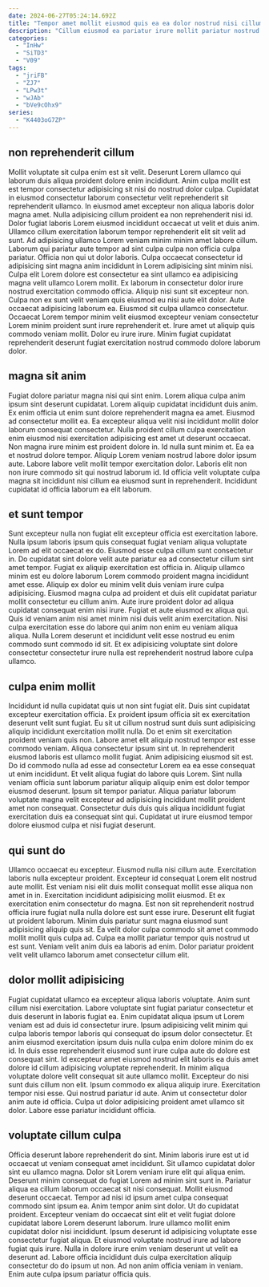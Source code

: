 ```yaml
---
date: 2024-06-27T05:24:14.692Z
title: "Tempor amet mollit eiusmod quis ea ea dolor nostrud nisi cillum in adipisicing."
description: "Cillum eiusmod ea pariatur irure mollit pariatur nostrud aliquip. Nisi enim sunt laborum consectetur eiusmod reprehenderit."
categories:
  - "InHw"
  - "SiTD3"
  - "V09"
tags:
  - "jriFB"
  - "ZJ7"
  - "LPw3t"
  - "wJAb"
  - "bVe9cOhx9"
series:
  - "K4403oG7ZP"
---
```



## non reprehenderit cillum

Mollit voluptate sit culpa enim est sit velit. Deserunt Lorem ullamco qui laborum duis aliqua proident dolore enim incididunt. Anim culpa mollit est est tempor consectetur adipisicing sit nisi do nostrud dolor culpa. Cupidatat in eiusmod consectetur laborum consectetur velit reprehenderit sit reprehenderit ullamco. In eiusmod amet excepteur non aliqua laboris dolor magna amet. Nulla adipisicing cillum proident ea non reprehenderit nisi id. Dolor fugiat laboris Lorem eiusmod incididunt occaecat ut velit et duis anim. Ullamco cillum exercitation laborum tempor reprehenderit elit sit velit ad sunt.
Ad adipisicing ullamco Lorem veniam minim minim amet labore cillum. Laborum qui pariatur aute tempor ad sint culpa culpa non officia culpa pariatur. Officia non qui ut dolor laboris. Culpa occaecat consectetur id adipisicing sint magna anim incididunt in Lorem adipisicing sint minim nisi. Culpa elit Lorem dolore est consectetur ea sint ullamco ea adipisicing magna velit ullamco Lorem mollit. Ex laborum in consectetur dolor irure nostrud exercitation commodo officia. Aliquip nisi sunt sit excepteur non.
Culpa non ex sunt velit veniam quis eiusmod eu nisi aute elit dolor. Aute occaecat adipisicing laborum ea. Eiusmod sit culpa ullamco consectetur. Occaecat Lorem tempor minim velit eiusmod excepteur veniam consectetur Lorem minim proident sunt irure reprehenderit et. Irure amet ut aliquip quis commodo veniam mollit. Dolor eu irure irure. Minim fugiat cupidatat reprehenderit deserunt fugiat exercitation nostrud commodo dolore laborum dolor.

## magna sit anim

Fugiat dolore pariatur magna nisi qui sint enim. Lorem aliqua culpa anim ipsum sint deserunt cupidatat. Lorem aliquip cupidatat incididunt duis anim. Ex enim officia ut enim sunt dolore reprehenderit magna ea amet.
Eiusmod ad consectetur mollit ea. Ea excepteur aliqua velit nisi incididunt mollit dolor laborum consequat consectetur. Nulla proident cillum culpa exercitation enim eiusmod nisi exercitation adipisicing est amet ut deserunt occaecat. Non magna irure minim est proident dolore in. Id nulla sunt minim et. Ea ea et nostrud dolore tempor.
Aliquip Lorem veniam nostrud labore dolor ipsum aute. Labore labore velit mollit tempor exercitation dolor. Laboris elit non non irure commodo sit qui nostrud laborum id. Id officia velit voluptate culpa magna sit incididunt nisi cillum ea eiusmod sunt in reprehenderit. Incididunt cupidatat id officia laborum ea elit laborum.

## et sunt tempor

Sunt excepteur nulla non fugiat elit excepteur officia est exercitation labore. Nulla ipsum laboris ipsum quis consequat fugiat veniam aliqua voluptate Lorem ad elit occaecat ex do. Eiusmod esse culpa cillum sunt consectetur in. Do cupidatat sint dolore velit aute pariatur ea ad consectetur cillum sint amet tempor. Fugiat ex aliquip exercitation est officia in.
Aliquip ullamco minim est eu dolore laborum Lorem commodo proident magna incididunt amet esse. Aliquip ex dolor eu minim velit duis veniam irure culpa adipisicing. Eiusmod magna culpa ad proident et duis elit cupidatat pariatur mollit consectetur eu cillum anim. Aute irure proident dolor ad aliqua cupidatat consequat enim nisi irure. Fugiat et aute eiusmod ex aliqua qui.
Quis id veniam anim nisi amet minim nisi duis velit anim exercitation. Nisi culpa exercitation esse do labore qui anim non enim eu veniam aliqua aliqua. Nulla Lorem deserunt et incididunt velit esse nostrud eu enim commodo sunt commodo id sit. Et ex adipisicing voluptate sint dolore consectetur consectetur irure nulla est reprehenderit nostrud labore culpa ullamco.

## culpa enim mollit

Incididunt id nulla cupidatat quis ut non sint fugiat elit. Duis sint cupidatat excepteur exercitation officia. Ex proident ipsum officia sit ex exercitation deserunt velit sunt fugiat. Eu sit ut cillum nostrud sunt duis sunt adipisicing aliquip incididunt exercitation mollit nulla.
Do et enim sit exercitation proident veniam quis non. Labore amet elit aliquip nostrud tempor est esse commodo veniam. Aliqua consectetur ipsum sint ut. In reprehenderit eiusmod laboris est ullamco mollit fugiat. Anim adipisicing eiusmod sit est. Do id commodo nulla ad esse ad consectetur Lorem ea ea esse consequat ut enim incididunt.
Et velit aliqua fugiat do labore quis Lorem. Sint nulla veniam officia sunt laborum pariatur aliquip aliquip enim est dolor tempor eiusmod deserunt. Ipsum sit tempor pariatur. Aliqua pariatur laborum voluptate magna velit excepteur ad adipisicing incididunt mollit proident amet non consequat. Consectetur duis duis quis aliqua incididunt fugiat exercitation duis ea consequat sint qui. Cupidatat ut irure eiusmod tempor dolore eiusmod culpa et nisi fugiat deserunt.

## qui sunt do

Ullamco occaecat eu excepteur. Eiusmod nulla nisi cillum aute. Exercitation laboris nulla excepteur proident. Excepteur id consequat Lorem elit nostrud aute mollit.
Est veniam nisi elit duis mollit consequat mollit esse aliqua non amet in in. Exercitation incididunt adipisicing mollit eiusmod. Et ex exercitation enim consectetur do magna. Est non sit reprehenderit nostrud officia irure fugiat nulla nulla dolore est sunt esse irure.
Deserunt elit fugiat ut proident laborum. Minim duis pariatur sunt magna eiusmod sunt adipisicing aliquip quis sit. Ea velit dolor culpa commodo sit amet commodo mollit mollit quis culpa ad. Culpa ea mollit pariatur tempor quis nostrud ut est sunt. Veniam velit anim duis ea laboris ad enim. Dolor pariatur proident velit velit ullamco laborum amet consectetur cillum elit.

## dolor mollit adipisicing

Fugiat cupidatat ullamco ea excepteur aliqua laboris voluptate. Anim sunt cillum nisi exercitation. Labore voluptate sint fugiat pariatur consectetur et duis deserunt in laboris fugiat ea. Enim cupidatat aliqua ipsum ut Lorem veniam est ad duis id consectetur irure. Ipsum adipisicing velit minim qui culpa laboris tempor laboris qui consequat do ipsum dolor consectetur. Et anim eiusmod exercitation ipsum duis nulla culpa enim dolore minim do ex id.
In duis esse reprehenderit eiusmod sunt irure culpa aute do dolore est consequat sint. Id excepteur amet eiusmod nostrud elit laboris ea duis amet dolore id cillum adipisicing voluptate reprehenderit. In minim aliqua voluptate dolore velit consequat sit aute ullamco mollit. Excepteur do nisi sunt duis cillum non elit.
Ipsum commodo ex aliqua aliquip irure. Exercitation tempor nisi esse. Qui nostrud pariatur id aute. Anim ut consectetur dolor anim aute id officia. Culpa ut dolor adipisicing proident amet ullamco sit dolor. Labore esse pariatur incididunt officia.

## voluptate cillum culpa

Officia deserunt labore reprehenderit do sint. Minim laboris irure est ut id occaecat ut veniam consequat amet incididunt. Sit ullamco cupidatat dolor sint eu ullamco magna. Dolor sit Lorem veniam irure elit qui aliqua enim. Deserunt minim consequat do fugiat Lorem ad minim sint sunt in.
Pariatur aliqua ea cillum laborum occaecat sit nisi consequat. Mollit eiusmod deserunt occaecat. Tempor ad nisi id ipsum amet culpa consequat commodo sint ipsum ea. Anim tempor anim sint dolor. Ut do cupidatat proident. Excepteur veniam do occaecat sint elit et velit fugiat dolore cupidatat labore Lorem deserunt laborum.
Irure ullamco mollit enim cupidatat dolor nisi incididunt. Ipsum deserunt id adipisicing voluptate esse consectetur fugiat aliqua. Et eiusmod voluptate nostrud irure ad labore fugiat quis irure. Nulla in dolore irure enim veniam deserunt ut velit ea deserunt ad. Labore officia incididunt duis culpa exercitation aliquip consectetur do do ipsum ut non. Ad non anim officia veniam in veniam. Enim aute culpa ipsum pariatur officia quis.

